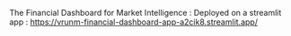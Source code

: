 The Financial Dashboard for Market Intelligence : Deployed on a streamlit app : https://vrunm-financial-dashboard-app-a2cik8.streamlit.app/
